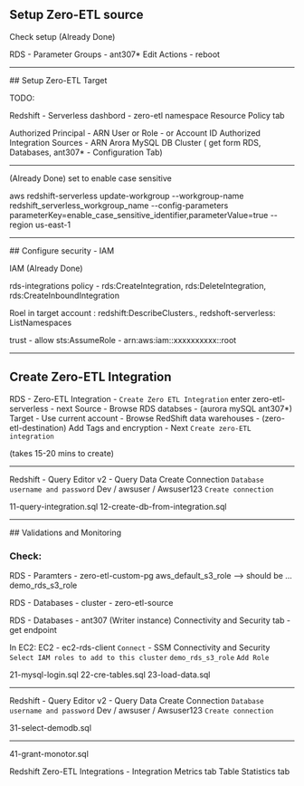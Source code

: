 ## Setup Zero-ETL source

Check setup (Already Done)

RDS - Parameter Groups - ant307*
Edit
Actions - reboot

----

## Setup Zero-ETL Target

TODO:

Redshift - Serverless dashbord - zero-etl namespace
Resource Policy tab

Authorized Principal - ARN User or Role - or Account ID
Authorized Integration Sources - ARN Arora MySQL DB Cluster
( get form RDS, Databases, ant307* - Configuration Tab)

-----

(Already Done)
set to enable case sensitive 

aws redshift-serverless update-workgroup --workgroup-name redshift_serverless_workgroup_name --config-parameters parameterKey=enable_case_sensitive_identifier,parameterValue=true --region us-east-1

----

## Configure security - IAM

IAM (Already Done)

rds-integrations policy - rds:CreateIntegration, rds:DeleteIntegration, rds:CreateInboundIntegration

Roel in target account :
redshift:DescribeClusters., redshoft-serverless: ListNamespaces

trust - allow sts:AssumeRole - arn:aws:iam::xxxxxxxxxx::root

-----

## Create Zero-ETL Integration

RDS - Zero-ETL Integration - `Create Zero ETL Integration`
enter zero-etl-serverless - next
Source - Browse RDS databses - (aurora mySQL ant307*)
Target - Use current account - Browse RedShift data warehouses - (zero-etl-destination)
Add Tags and encryption - Next
`Create zero-ETL integration`

(takes 15-20 mins to create)


-----

Redshift - Query Editor v2 - Query Data
Create Connection
`Database username and password`
Dev / awsuser / Awsuser123 `Create connection`

11-query-integration.sql
12-create-db-from-integration.sql

----

## Validations and Monitoring


### Check:
RDS - Paramters - zero-etl-custom-pg
aws_default_s3_role --> should be ...   demo_rds_s3_role

RDS - Databases - cluster - zero-etl-source



RDS - Databases - ant307 (Writer instance) 
Connectivity and Security tab - get endpoint

In EC2:
EC2 - ec2-rds-client  `Connect` - SSM
Connectivity and Security
`Select IAM roles to add to this cluster`
`demo_rds_s3_role`
`Add Role`


21-mysql-login.sql
22-cre-tables.sql
23-load-data.sql



---

Redshift - Query Editor v2 - Query Data
Create Connection
`Database username and password`
Dev / awsuser / Awsuser123 `Create connection`

31-select-demodb.sql

----

41-grant-monotor.sql

Redshift
Zero-ETL Integrations - 
Integration Metrics tab
Table Statistics tab








